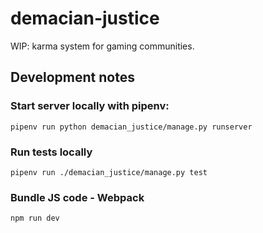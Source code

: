 # demacian-justice
WIP: karma system for gaming communities.

## Development notes

### Start server locally with pipenv:
`pipenv run python demacian_justice/manage.py runserver`

### Run tests locally
`pipenv run ./demacian_justice/manage.py test`

### Bundle JS code - Webpack
`npm run dev`

